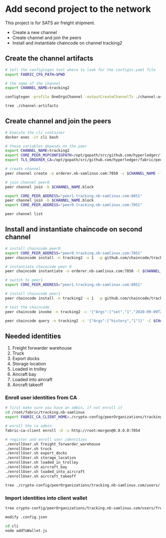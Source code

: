 # Add second project to the network
This project is for SATS air freight shipment.

- Create a new channel
- Create channel and join the peers
- Install and instantiate chaincode on channel tracking2


## Create the channel artifacts

```bash
# tell the configtxgen tool where to look for the configtx.yaml file
export FABRIC_CFG_PATH=$PWD

# the name of the channel
export CHANNEL_NAME=tracking2 

configtxgen -profile OneOrgsChannel -outputCreateChannelTx ./channel-artifacts/channel_$CHANNEL_NAME.tx -channelID $CHANNEL_NAME

tree ./channel-artifacts
```

## Create channel and join the peers

```bash
# Execute the cli container
docker exec -it cli bash

# these variables depends on the peer
export CHANNEL_NAME=tracking2 
export CORE_PEER_MSPCONFIGPATH=/opt/gopath/src/github.com/hyperledger/fabric/peer/crypto/peerOrganizations/tracking.nb-samlinux.com/users/Admin@tracking.nb-samlinux.com/msp
export TLS_ORDERER_CA=/opt/gopath/src/github.com/hyperledger/fabric/peer/crypto/ordererOrganizations/nb-samlinux.com/tlsca/tlsca.nb-samlinux.com-cert.pem

# create channel
peer channel create -o orderer.nb-samlinux.com:7050 -c $CHANNEL_NAME -f ./channel-artifacts/channel_$CHANNEL_NAME.tx --tls --cafile $TLS_ORDERER_CA 

# join channel peer0
peer channel join -b $CHANNEL_NAME.block  

export CORE_PEER_ADDRESS="peer1.tracking.nb-samlinux.com:8051"
peer channel join -b $CHANNEL_NAME.block
export CORE_PEER_ADDRESS="peer0.tracking.nb-samlinux.com:7051"

peer channel list
```

## Install and instantiate chaincode on second channel
```bash
# install chaincode peer0
export CORE_PEER_ADDRESS="peer0.tracking.nb-samlinux.com:7051"
peer chaincode install -n tracking2 -v 1  -p github.com/chaincode/tracking2 

# instantiate chaincode peer 0
peer chaincode instantiate -o orderer.nb-samlinux.com:7050 -C $CHANNEL_NAME -n tracking2  -v 1 -c '{"Args":[]}' --tls --cafile $TLS_ORDERER_CA 

# switch to peer1
export CORE_PEER_ADDRESS="peer1.tracking.nb-samlinux.com:8051"

# install chaincode peer1
peer chaincode install -n tracking2 -v 1  -p github.com/chaincode/tracking2  

# test the chaincode
peer chaincode invoke -n tracking2 -c '{"Args":["set","1","2020-09-09T23:00:00.000Z"]}' -C $CHANNEL_NAME --tls --cafile $TLS_ORDERER_CA 

peer chaincode query -n tracking2 -c '{"Args":["history","1"]}' -C $CHANNEL_NAME | jq '.'

```

## Needed identities

1. Freight forwarder warehouse
2. Truck
3. Export docks
4. Storage location
5. Loaded in trolley
6. Aircraft bay
7. Loaded into aircraft
8. Aircraft takeoff

### Enroll user identities from CA

```bash
# first make sure you have an admin, if not enroll it
cd /root/fabric/tracking.nb-samlinux
export FABRIC_CA_CLIENT_HOME=./crypto-config/peerOrganizations/tracking.nb-samlinux.com/ca/

# enroll the ca admin
fabric-ca-client enroll -d -u http://root:morgen@0.0.0.0:7054 

# register and enroll user identities
./enrollUser.sh freight_forwarder_warehouse
./enrollUser.sh truck
./enrollUser.sh export_docks
./enrollUser.sh storage_location
./enrollUser.sh loaded_in_trolley
./enrollUser.sh aircraft_bay
./enrollUser.sh loaded_into_aircraft
./enrollUser.sh aircraft_takeoff

tree ./crypto-config/peerOrganizations/tracking.nb-samlinux.com/users/
```

### Import identities into client wallet

```bash
tree crypto-config/peerOrganizations/tracking.nb-samlinux.com/users/freight_forwarder_warehouse/

modify .config.json

cd cli 
node addToWallet.js
```
